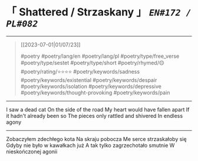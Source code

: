 # &#12300; Shattered / Strzaskany &#12301; *`EN#172 / PL#082`*

---

> [[2023-07-01|01/07/23]]
> 
> #poetry 
> #poetry/lang/en #poetry/lang/pl 
> #poetry/type/free_verse #poetry/type/sestet #poetry/type/short 
> #poetry/rhymed/🟡 
> #poetry/rating/⭐⭐⭐⭐ 
> #poetry/keywords/sadness #poetry/keywords/existential #poetry/keywords/despair #poetry/keywords/isolation #poetry/keywords/depressive #poetry/keywords/thought-provoking #poetry/keywords/pain 

---

I saw a dead cat
On the side of the road
My heart would have fallen apart
If it hadn't already been so
The pieces only rattled and shivered
In endless agony 

---

Zobaczyłem zdechłego kota
Na skraju pobocza
Me serce strzaskałoby się
Gdyby nie było w kawałkach już
A tak tylko zagrzechotało smutnie
W nieskończonej agonii